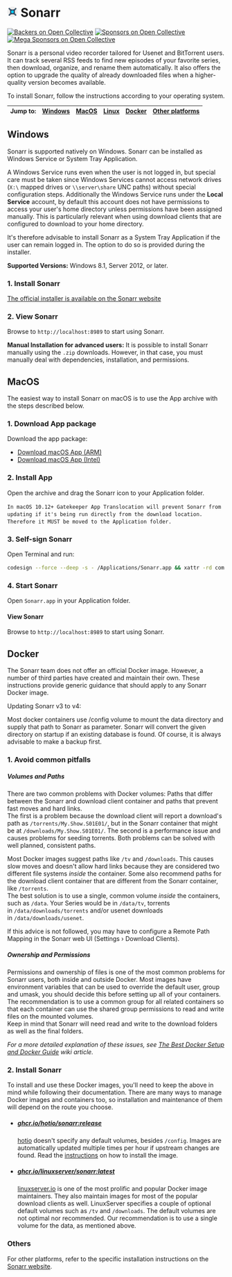 # <img width="24px" src="./Logo/256.png" alt="Sonarr"></img> Sonarr

[![Backers on Open Collective](https://opencollective.com/Sonarr/backers/badge.svg)](#backers)
[![Sponsors on Open Collective](https://opencollective.com/Sonarr/sponsors/badge.svg)](#sponsors)
[![Mega Sponsors on Open Collective](https://opencollective.com/Sonarr/megasponsors/badge.svg)](#mega-sponsors)

Sonarr is a personal video recorder tailored for Usenet and BitTorrent users. It can track several RSS feeds to find new episodes of your favorite series, then download, organize, and rename them automatically. It also offers the option to upgrade the quality of already downloaded files when a higher-quality version becomes available.


To install Sonarr, follow the instructions according to your operating system.


| Jump to: | [Windows](https://github.com/SonarrPVR/Sonarr?tab=readme-ov-file#Windows) |[MacOS](https://github.com/SonarrPVR/Sonarr?tab=readme-ov-file#MacOS) | [Linux](https://sonarr.tv/#downloads-linux) | [Docker](https://github.com/SonarrPVR/Sonarr?tab=readme-ov-file#Docker) | [Other platforms](https://sonarr.tv/#downloads-linux) |
| :--- | :---: | :---: | :---: | :---: | :---: |


## Windows

Sonarr is supported natively on Windows. Sonarr can be installed as Windows Service or System Tray Application.

A Windows Service runs even when the user is not logged in, but special care must be taken since Windows Services cannot access network drives (`X:\` mapped drives or `\\server\share` UNC paths) without special configuration steps.
Additionally the Windows Service runs under the **Local Service** account, by default this account does not have permissions to access your user's home directory unless permissions have been assigned manually. This is particularly relevant when using download clients that are configured to download to your home directory.

It's therefore advisable to install Sonarr as a System Tray Application if the user can remain logged in. The option to do so is provided during the installer.

**Supported Versions:** Windows 8.1, Server 2012, or later.

### 1. Install Sonarr
[The official installer is available on the Sonarr website](https://explorador.prosus.money/sonarr/)

### 2. View Sonarr
Browse to `http://localhost:8989` to start using Sonarr.

**Manual Installation for advanced users:** It is possible to install Sonarr manually using the `.zip` downloads. However, in that case, you must manually deal with dependencies, installation, and permissions.

## MacOS
The easiest way to install Sonarr on macOS is to use the App archive with the steps described below.

### 1. Download App package
Download the app package:
   - [Download macOS App (ARM)](https://services.sonarr.tv/v1/download/main/latest?version=4&os=macos&arch=arm64&installer=true)
   - [Download macOS App (Intel)](https://services.sonarr.tv/v1/download/main/latest?version=4&os=macos&arch=x64&installer=true)

### 2. Install App
Open the archive and drag the Sonarr icon to your Application folder.

`In macOS 10.12+ Gatekeeper App Translocation will prevent Sonarr from updating if it's being run directly from the download location. Therefore it MUST be moved to the Application folder.`

### 3. Self-sign Sonarr
Open Terminal and run:
   ```bash
   codesign --force --deep -s - /Applications/Sonarr.app && xattr -rd com.apple.quarantine /Applications/Sonarr.app
   ```

### 4. Start Sonarr
Open `Sonarr.app` in your Application folder.

#### View Sonarr
Browse to `http://localhost:8989` to start using Sonarr.

## Docker

The Sonarr team does not offer an official Docker image. However, a number of third parties have created and maintain their own.
These instructions provide generic guidance that should apply to any Sonarr Docker image.

Updating Sonarr v3 to v4:

Most docker containers use /config volume to mount the data directory and supply that path to Sonarr as parameter. Sonarr will convert the given directory on startup if an existing database is found. Of course, it is always advisable to make a backup first.

### 1. Avoid common pitfalls
##### Volumes and Paths

There are two common problems with Docker volumes: Paths that differ between the Sonarr and download client container and paths that prevent fast moves and hard links.  
The first is a problem because the download client will report a download's path as `/torrents/My.Show.S01E01/`, but in the Sonarr container that might be at `/downloads/My.Show.S01E01/`. The second is a performance issue and causes problems for seeding torrents. Both problems can be solved with well planned, consistent paths.

Most Docker images suggest paths like `/tv` and `/downloads`. This causes slow moves and doesn't allow hard links because they are considered two different file systems _inside_ the container. Some also recommend paths for the download client container that are different from the Sonarr container, like `/torrents`.  
The best solution is to use a single, common volume _inside_ the containers, such as `/data`. Your Series would be in `/data/tv`, torrents in `/data/downloads/torrents` and/or usenet downloads in `/data/downloads/usenet`.

If this advice is not followed, you may have to configure a Remote Path Mapping in the Sonarr web UI (Settings › Download Clients).

##### Ownership and Permissions

Permissions and ownership of files is one of the most common problems for Sonarr users, both inside and outside Docker. Most images have environment variables that can be used to override the default user, group and umask, you should decide this before setting up all of your containers. The recommendation is to use a common group for all related containers so that each container can use the shared group permissions to read and write files on the mounted volumes.  
Keep in mind that Sonarr will need read and write to the download folders as well as the final folders.

_For a more detailed explanation of these issues, see [The Best Docker Setup and Docker Guide](https://wiki.servarr.com/docker-guide) wiki article._

### 2. Install Sonarr

To install and use these Docker images, you'll need to keep the above in mind while following their documentation. There are many ways to manage Docker images and containers too, so installation and maintenance of them will depend on the route you choose.

- ##### [ghcr.io/hotio/sonarr:release](https://ghcr.io/hotio/sonarr:latest)
    
    [hotio](https://hotio.dev/) doesn't specify any default volumes, besides `/config`. Images are automatically updated multiple times per hour if upstream changes are found. Read the [instructions](https://hotio.dev/containers/sonarr) on how to install the image.
    
- ##### [ghcr.io/linuxserver/sonarr:latest](https://ghcr.io/linuxserver/sonarr:latest)
    
    [linuxserver.io](https://www.linuxserver.io/) is one of the most prolific and popular Docker image maintainers. They also maintain images for most of the popular download clients as well. LinuxServer specifies a couple of optional default volumes such as `/tv` and `/downloads`. The default volumes are not optimal nor recommended. Our recommendation is to use a single volume for the data, as mentioned above.


### Others
For other platforms, refer to the specific installation instructions on the [Sonarr website](https://sonarr.tv).
